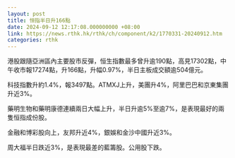 ```yaml
---
layout: post
title: 恒指半日升166點
date: 2024-09-12 12:17:08.000000000 +08:00
link: https://news.rthk.hk/rthk/ch/component/k2/1770331-20240912.htm
categories: rthk
---
```


港股跟隨亞洲區內主要股市反彈，恒生指數最多曾升逾190點，高見17302點，中午收市報17274點，升166點，升幅0.97%，半日主板成交額逾504億元。

科技指數升約1.4%，報3497點。ATMXJ上升，美團升4%，阿里巴巴和京東集團升近3%。

藥明生物和藥明康德連續兩日大幅上升，半日升逾5%至逾7%，是表現最好的兩隻恒指成份股。

金融和博彩股向上，友邦升近4%，銀娛和金沙中國升近3%。

周大福半日跌近3%，是表現最差的藍籌股。公用股下跌。
